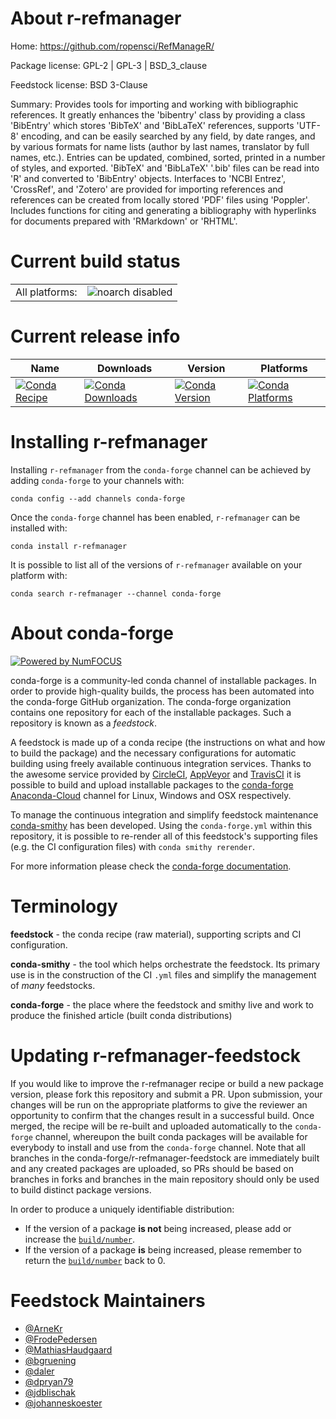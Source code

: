 About r-refmanager
==================

Home: https://github.com/ropensci/RefManageR/

Package license: GPL-2 | GPL-3 | BSD_3_clause

Feedstock license: BSD 3-Clause

Summary: Provides tools for importing and working with bibliographic references. It greatly enhances the 'bibentry' class by providing a class 'BibEntry' which stores 'BibTeX' and 'BibLaTeX' references, supports 'UTF-8' encoding, and can be easily searched by any field, by date ranges, and by various formats for name lists (author by last names, translator by full names, etc.). Entries can be updated, combined, sorted, printed in a number of styles, and exported. 'BibTeX' and 'BibLaTeX' '.bib' files can be read into 'R' and converted to 'BibEntry' objects. Interfaces to 'NCBI Entrez', 'CrossRef', and 'Zotero' are provided for importing references and references can be created from locally stored 'PDF' files using 'Poppler'. Includes functions for citing and generating a bibliography with hyperlinks for documents prepared with 'RMarkdown' or 'RHTML'.



Current build status
====================


<table><tr>
    <td>All platforms:</td>
    <td>
      <img src="https://img.shields.io/badge/noarch-disabled-lightgrey.svg" alt="noarch disabled">
    </td>
  </tr>
</table>

Current release info
====================

| Name | Downloads | Version | Platforms |
| --- | --- | --- | --- |
| [![Conda Recipe](https://img.shields.io/badge/recipe-r--refmanager-green.svg)](https://anaconda.org/conda-forge/r-refmanager) | [![Conda Downloads](https://img.shields.io/conda/dn/conda-forge/r-refmanager.svg)](https://anaconda.org/conda-forge/r-refmanager) | [![Conda Version](https://img.shields.io/conda/vn/conda-forge/r-refmanager.svg)](https://anaconda.org/conda-forge/r-refmanager) | [![Conda Platforms](https://img.shields.io/conda/pn/conda-forge/r-refmanager.svg)](https://anaconda.org/conda-forge/r-refmanager) |

Installing r-refmanager
=======================

Installing `r-refmanager` from the `conda-forge` channel can be achieved by adding `conda-forge` to your channels with:

```
conda config --add channels conda-forge
```

Once the `conda-forge` channel has been enabled, `r-refmanager` can be installed with:

```
conda install r-refmanager
```

It is possible to list all of the versions of `r-refmanager` available on your platform with:

```
conda search r-refmanager --channel conda-forge
```


About conda-forge
=================

[![Powered by NumFOCUS](https://img.shields.io/badge/powered%20by-NumFOCUS-orange.svg?style=flat&colorA=E1523D&colorB=007D8A)](http://numfocus.org)

conda-forge is a community-led conda channel of installable packages.
In order to provide high-quality builds, the process has been automated into the
conda-forge GitHub organization. The conda-forge organization contains one repository
for each of the installable packages. Such a repository is known as a *feedstock*.

A feedstock is made up of a conda recipe (the instructions on what and how to build
the package) and the necessary configurations for automatic building using freely
available continuous integration services. Thanks to the awesome service provided by
[CircleCI](https://circleci.com/), [AppVeyor](https://www.appveyor.com/)
and [TravisCI](https://travis-ci.org/) it is possible to build and upload installable
packages to the [conda-forge](https://anaconda.org/conda-forge)
[Anaconda-Cloud](https://anaconda.org/) channel for Linux, Windows and OSX respectively.

To manage the continuous integration and simplify feedstock maintenance
[conda-smithy](https://github.com/conda-forge/conda-smithy) has been developed.
Using the ``conda-forge.yml`` within this repository, it is possible to re-render all of
this feedstock's supporting files (e.g. the CI configuration files) with ``conda smithy rerender``.

For more information please check the [conda-forge documentation](https://conda-forge.org/docs/).

Terminology
===========

**feedstock** - the conda recipe (raw material), supporting scripts and CI configuration.

**conda-smithy** - the tool which helps orchestrate the feedstock.
                   Its primary use is in the construction of the CI ``.yml`` files
                   and simplify the management of *many* feedstocks.

**conda-forge** - the place where the feedstock and smithy live and work to
                  produce the finished article (built conda distributions)


Updating r-refmanager-feedstock
===============================

If you would like to improve the r-refmanager recipe or build a new
package version, please fork this repository and submit a PR. Upon submission,
your changes will be run on the appropriate platforms to give the reviewer an
opportunity to confirm that the changes result in a successful build. Once
merged, the recipe will be re-built and uploaded automatically to the
`conda-forge` channel, whereupon the built conda packages will be available for
everybody to install and use from the `conda-forge` channel.
Note that all branches in the conda-forge/r-refmanager-feedstock are
immediately built and any created packages are uploaded, so PRs should be based
on branches in forks and branches in the main repository should only be used to
build distinct package versions.

In order to produce a uniquely identifiable distribution:
 * If the version of a package **is not** being increased, please add or increase
   the [``build/number``](https://conda.io/docs/user-guide/tasks/build-packages/define-metadata.html#build-number-and-string).
 * If the version of a package **is** being increased, please remember to return
   the [``build/number``](https://conda.io/docs/user-guide/tasks/build-packages/define-metadata.html#build-number-and-string)
   back to 0.

Feedstock Maintainers
=====================

* [@ArneKr](https://github.com/ArneKr/)
* [@FrodePedersen](https://github.com/FrodePedersen/)
* [@MathiasHaudgaard](https://github.com/MathiasHaudgaard/)
* [@bgruening](https://github.com/bgruening/)
* [@daler](https://github.com/daler/)
* [@dpryan79](https://github.com/dpryan79/)
* [@jdblischak](https://github.com/jdblischak/)
* [@johanneskoester](https://github.com/johanneskoester/)

